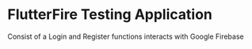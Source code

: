 # FlutterFire Testing Application
Consist of a Login and Register functions interacts with Google Firebase

